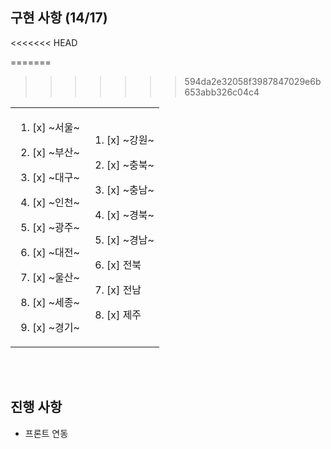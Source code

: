 ## 구현 사항 (14/17)
<<<<<<< HEAD

=======
>>>>>>> 594da2e32058f3987847029e6b653abb326c04c4
<table>
  <tr>
    <td>
      
1. [x] ~서울~
2. [x] ~부산~
3. [x] ~대구~
4. [x] ~인천~
5. [x] ~광주~
6. [x] ~대전~
7. [x] ~울산~
8. [x] ~세종~
9. [x] ~경기~

      </td>
      <td>

    1. [x] ~강원~
    2. [x] ~충북~
    3. [x] ~충남~
    4. [x] ~경북~
    5. [x] ~경남~
    6. [x] 전북
    7. [x] 전남
    8. [x] 제주

          </td>
        </tr>

    </table>
    <br /><br />

## 진행 사항

- 프론트 연동

